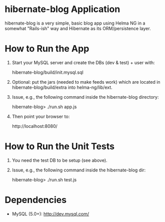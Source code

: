 hibernate-blog Application
===========================

hibernate-blog is a very simple, basic blog app using Helma NG in a
somewhat "Rails-ish" way and Hibernate as its ORM/persistence layer.


How to Run the App
==================

1. Start your MySQL server and create the DBs (dev & test) + user with:

   hibernate-blog/build/init.mysql.sql

2. Optional: put the jars (needed to make feeds work) which are located in
   hibernate-blog/build/extra into helma-ng/lib/ext.

3. Issue, e.g., the following command inside the hibernate-blog directory:

   hibernate-blog> ./run.sh app.js

4. Then point your browser to:

   http://localhost:8080/


How to Run the Unit Tests
=========================

1. You need the test DB to be setup (see above).

2. Issue, e.g., the following command inside the hibernate-blog dir:

   hibernate-blog> ./run.sh test.js


Dependencies
============

* MySQL (5.0+): http://dev.mysql.com/